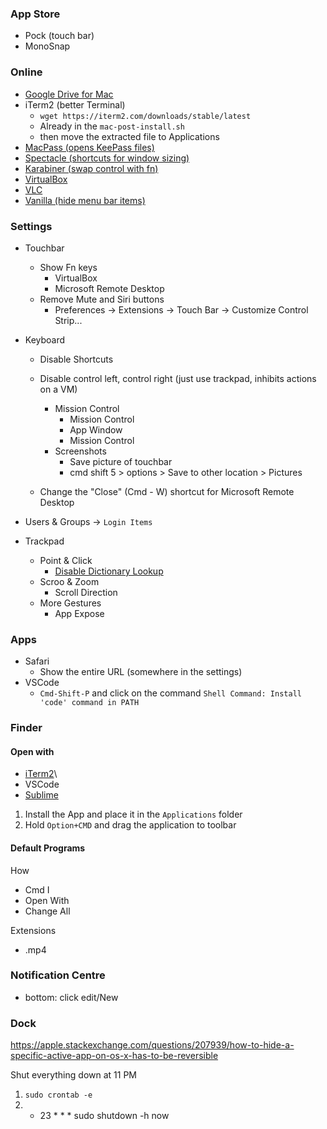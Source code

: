 ### App Store

- Pock (touch bar)
- MonoSnap


### Online
- [Google Drive for Mac](https://www.google.com/drive/download/)
- iTerm2 (better Terminal)
   - `wget https://iterm2.com/downloads/stable/latest`
   - Already in the `mac-post-install.sh`
   - then move the extracted file to Applications
- [MacPass (opens KeePass files)](https://macpassapp.org/)
- [Spectacle (shortcuts for window sizing)](https://www.spectacleapp.com/)
- [Karabiner (swap control with fn)](https://pqrs.org/osx/karabiner/)
- [VirtualBox](https://www.virtualbox.org/wiki/Downloads)
- [VLC](https://www.videolan.org/vlc/download-macosx.html)
- [Vanilla (hide menu bar items)](https://matthewpalmer.net/vanilla/)

### Settings
- Touchbar
   - Show Fn keys
      - VirtualBox
      - Microsoft Remote Desktop
   - Remove Mute and Siri buttons
      - Preferences -> Extensions -> Touch Bar -> Customize Control Strip...
   
- Keyboard
   - Disable Shortcuts
   - Disable control left, control right (just use trackpad, inhibits actions on a VM)
      - Mission Control
         - Mission Control
         - App Window
         - Mission Control
      - Screenshots
         - Save picture of touchbar
         - cmd shift 5 > options > Save to other location > Pictures
      
   - Change the "Close" (Cmd - W) shortcut for Microsoft Remote Desktop
- Users & Groups -> `Login Items`
- Trackpad
   - Point & Click
      - [Disable Dictionary Lookup](https://apple.stackexchange.com/questions/245592/el-capitan-how-to-disable-force-click-dictionary-pop-ups-in-chrome)
   - Scroo & Zoom 
      - Scroll Direction
   - More Gestures
      - App Expose
### Apps
- Safari
   - Show the entire URL (somewhere in the settings)
- VSCode
   - `Cmd-Shift-P` and click on the command `Shell Command: Install 'code' command in PATH`

### Finder
#### Open with 
- [iTerm2](https://gist.github.com/jonschlinkert/7683131911c0cfd18d5cf8e818adffbc)\
- VSCode
- [Sublime](https://github.com/hamxiaoz/open-folder-with-sublime)

1. Install the App and place it in the `Applications` folder
2. Hold `Option+CMD` and drag the application to toolbar
#### Default Programs
How
- Cmd I
- Open With
- Change All

Extensions
- .mp4

### Notification Centre
- bottom: click edit/New

### Dock
https://apple.stackexchange.com/questions/207939/how-to-hide-a-specific-active-app-on-os-x-has-to-be-reversible

Shut everything down at 11 PM
1. `sudo crontab -e`
2. * 23 * * * sudo shutdown -h now
